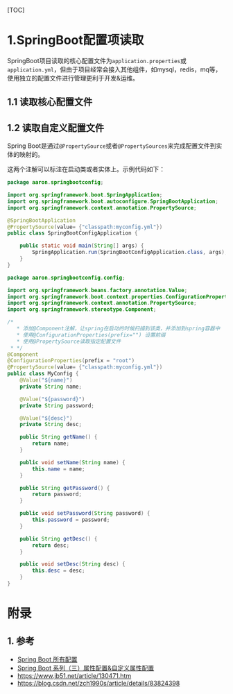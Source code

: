 [TOC]
# 1.SpringBoot配置项读取

SpringBoot项目读取的核心配置文件为`application.properties`或`application.yml`，但由于项目经常会接入其他组件，如mysql，redis，mq等，使用独立的配置文件进行管理更利于开发&运维。

## 1.1 读取核心配置文件

## 1.2 读取自定义配置文件

Spring Boot是通过`@PropertySource`或者`@PropertySources`来完成配置文件到实体的映射的。

这两个注解可以标注在启动类或者实体上。示例代码如下：

```java
package aaron.springbootconfig;

import org.springframework.boot.SpringApplication;
import org.springframework.boot.autoconfigure.SpringBootApplication;
import org.springframework.context.annotation.PropertySource;

@SpringBootApplication
@PropertySource(value= {"classpath:myconfig.yml"})
public class SpringBootConfigApplication {

	public static void main(String[] args) {
		SpringApplication.run(SpringBootConfigApplication.class, args);
	}
}
```

```java
package aaron.springbootconfig.config;

import org.springframework.beans.factory.annotation.Value;
import org.springframework.boot.context.properties.ConfigurationProperties;
import org.springframework.context.annotation.PropertySource;
import org.springframework.stereotype.Component;

/*
   * 添加@Component注解，让spring在启动的时候扫描到该类，并添加到spring容器中
   * 使用@ConfigurationProperties(prefix="") 设置前缀
   * 使用@PropertySource读取指定配置文件
 * */
@Component
@ConfigurationProperties(prefix = "root")
@PropertySource(value= {"classpath:myconfig.yml"})
public class MyConfig {
	@Value("${name}")
	private String name;

	@Value("${password}")
	private String password;

	@Value("${desc}")
	private String desc;

	public String getName() {
		return name;
	}

	public void setName(String name) {
		this.name = name;
	}

	public String getPassword() {
		return password;
	}

	public void setPassword(String password) {
		this.password = password;
	}

	public String getDesc() {
		return desc;
	}

	public void setDesc(String desc) {
		this.desc = desc;
	}
}
```



# 附录


## 1. 参考
* [Spring Boot 所有配置](https://docs.spring.io/spring-boot/docs/current/reference/html/common-application-properties.html)
* [Spring Boot 系列（三）属性配置&自定义属性配置](https://www.cnblogs.com/magicalSam/p/7189421.html)
* https://www.jb51.net/article/130471.htm
* https://blog.csdn.net/zch1990s/article/details/83824398